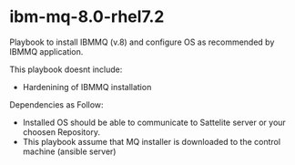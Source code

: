 # ibm-mq-8.0-rhel7.2

Playbook to install IBMMQ (v.8) and configure OS as recommended by IBMMQ application.

This playbook doesnt include:
 - Hardenining of IBMMQ installation

Dependencies as Follow:
 - Installed OS should be able to communicate to Sattelite server or your choosen Repository.
 - This playbook assume that MQ installer is downloaded to the control machine (ansible server)



